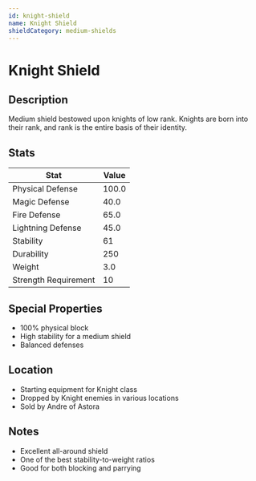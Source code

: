 ```yaml
---
id: knight-shield
name: Knight Shield
shieldCategory: medium-shields
---
```


# Knight Shield

## Description
Medium shield bestowed upon knights of low rank. Knights are born into their rank, and rank is the entire basis of their identity.

## Stats

| Stat | Value |
|------|-------|
| Physical Defense | 100.0 |
| Magic Defense | 40.0 |
| Fire Defense | 65.0 |
| Lightning Defense | 45.0 |
| Stability | 61 |
| Durability | 250 |
| Weight | 3.0 |
| Strength Requirement | 10 |

## Special Properties
- 100% physical block
- High stability for a medium shield
- Balanced defenses

## Location
- Starting equipment for Knight class
- Dropped by Knight enemies in various locations
- Sold by Andre of Astora

## Notes
- Excellent all-around shield
- One of the best stability-to-weight ratios
- Good for both blocking and parrying